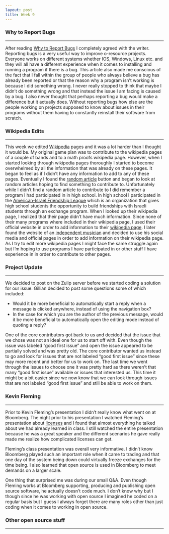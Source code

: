 ```yaml
---
layout: post
title: Week 9
---
```


### Why to Report Bugs 
---
After reading [Why to Report Bugs](https://pointersgonewild.com/2019/11/02/they-might-never-tell-you-its-broken/) I completely agreed with the writer. Reporting bugs is a very useful way to improve o-resource projects. Everyone works on different systems whether IOS, Windows, Linux etc. and they will all have a different experience when it comes to installing and running a program if there is a bug. This article also made me conscious of the fact that I fall within the group of people who always believe a bug has already been reported or that the reason why a program isn’t working is because I did something wrong. I never really stopped to think that maybe I didn’t do something wrong and that instead the issue I am facing is caused by a bug. I also never thought that perhaps reporting a bug would make a difference but it actually does. Without reporting bugs how else are the people working on projects supposed to know about issues in their programs without them having to constantly reinstall their software from scratch.  

### Wikipedia Edits 
---
This week we edited [Wikipedia](https://www.wikipedia.org/) pages and it was a lot harder than I thought it would be. My original game plan was to contribute to the wikipedia pages of a couple of bands and to a math proofs wikipedia page. However, when I started looking through wikipedia pages thoroughly I started to become overwhelmed by all the information that was already on these pages. It began to feel as if I didn’t have any information to add to any of these pages. Eventually I found the [random article](https://en.wikipedia.org/wiki/Special:Random) button and began to look at random articles hoping to find something to contribute to. Unfortunately while I didn’t find a random article to contribute to I did remember a program I had participated in in high school. In high school I participated in the [American-Israel Friendship League](https://aifl.org/) which is an organization that gives high school students the opportunity to build friendships with Israeli students through an exchange program. When I looked up their wikipedia page, I realized that their page didn’t have much information. Since none of their many programs where included in their wikipedia page, I used their official website in order to add information to their [wikipedia page](https://en.wikipedia.org/wiki/America%E2%80%93Israel_Friendship_League). I later found the website of an [independent musician](https://en.wikipedia.org/wiki/SayWeCanFly)  and decided to use his social media and official pages in order to add information on their wikipedia page. As I try to edit more wikipedia pages I might face the same struggle again but I’m hoping to use programs I have participated in or other stuff I have experience in in order to contribute to other pages. 

### Project Update
---
We decided to post on the Zulip server before we started coding a solution for our issue. Gillian decided to post some questions some of which included:   
* Would it be more beneficial to automatically start a reply when a message is clicked anywhere, instead of using the navigation box?
* In the case for which you are the author of the previous message, would it be more beneficial to automatically open the editing mode instead of quoting a reply?  

One of the core contributors got back to us and decided that the issue that we chose was not an ideal one for us to start off with. Even though the issue was labeled “good first issue” and open the issue appeared to be partially solved and was pretty old. The core contributor wanted us instead to go and look for issues that are not labeled “good first issue” since these may more recent and better for us to work on. The last time we went through the issues to choose one it was pretty hard as there weren’t that many “good first issue” available or issues that interested us. This time it might be a bit easier since we now know that we can look through issues that are not labeled “good first issue” and still be able to work on them. 

### Kevin Fleming 
---
Prior to Kevin Fleming’s presentation I didn’t really know what went on at Bloomberg. The night prior to his presentation I watched Fleming’s presentation about [licenses](https://www.youtube.com/watch?v=cJIi-hIlCQM&feature=youtu.be) and I found that almost everything he talked about we had already learned in class. I still watched the entire presentation because he was a great speaker and the different scenarios he gave really made me realize how complicated licenses can get.  

Fleming’s class presentation was overall very informative. I didn’t know Bloomberg played such an important role when it came to trading and that one day of the system being down could virtually freeze exchanges for the time being. I also learned that open source is used in Bloomberg to meet demands on a larger scale. 

One thing that surprised me was during our small Q&A. Even though Fleming works at Bloomberg supporting, producing and publishing open source software, he actually doesn’t code much. I don’t know why but I though since he was working with open source I imagined he coded on a regular basis but I guess I always forget there are many roles other than just coding when it comes to working in open source. 

### Other open source stuff
---


